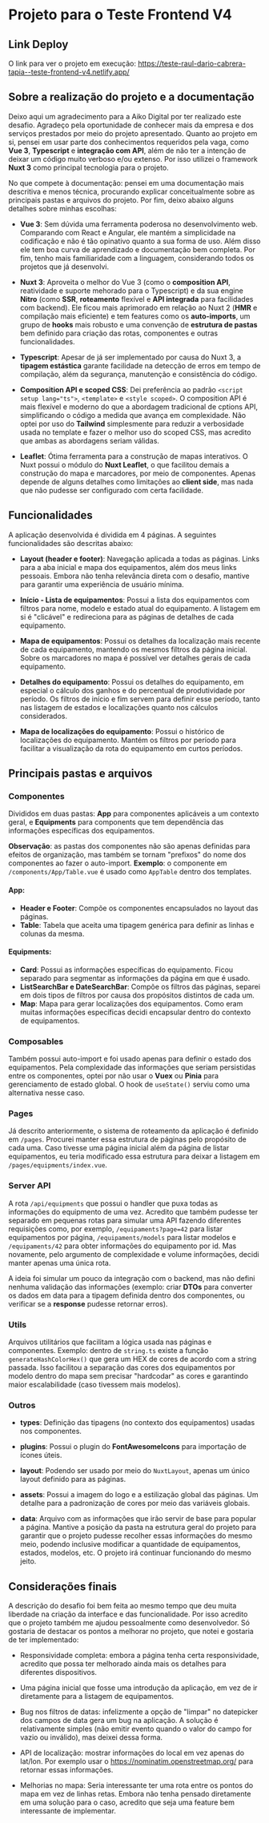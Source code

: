 # Projeto para o Teste Frontend V4

## Link Deploy

O link para ver o projeto em execução:
https://teste-raul-dario-cabrera-tapia--teste-frontend-v4.netlify.app/

## Sobre a realização do projeto e a documentação

Deixo aqui um agradecimento para a Aiko Digital por ter realizado este desafio. Agradeço pela oportunidade de conhecer mais da empresa e dos serviços prestados por meio do projeto apresentado. Quanto ao projeto em si, pensei em usar parte dos conhecimentos requeridos pela vaga, como **Vue 3**, **Typescript** e **integração com API**, além de não ter a intenção de deixar um código muito verboso e/ou extenso. Por isso utilizei o framework **Nuxt 3** como principal tecnologia para o projeto.

No que compete à documentação: pensei em uma documentação mais descritiva e menos técnica, procurando explicar conceitualmente sobre as principais pastas e arquivos do projeto. Por fim, deixo abaixo alguns detalhes sobre minhas escolhas:

* **Vue 3**: Sem dúvida uma ferramenta poderosa no desenvolvimento web. Comparando com React e Angular, ele mantém a simplicidade na codificação e não é tão opinativo quanto a sua forma de uso. Além disso ele tem boa curva de aprendizado e documentação bem completa. Por fim, tenho mais familiaridade com a linguagem, considerando todos os projetos que já desenvolvi.

* **Nuxt 3**: Aproveita o melhor do Vue 3 (como o **composition API**, reatividade e suporte mehorado para o Typescript) e da sua engine **Nitro** (como **SSR**, **roteamento** flexível e **API integrada** para facilidades com backend). Ele ficou mais aprimorado em relação ao Nuxt 2 (**HMR** e compilação mais eficiente) e tem features como os **auto-imports**, um grupo de **hooks** mais robusto e uma convenção de **estrutura de pastas** bem definido para criação das rotas, componentes e outras funcionalidades.

* **Typescript**: Apesar de já ser implementado por causa do Nuxt 3, a **tipagem estástica** garante facilidade na detecção de erros em tempo de compilação, além da segurança, manutenção e consistência do código.

* **Composition API e scoped CSS**: Dei preferência ao padrão `<script setup lang="ts">`, `<template>` e `<style scoped>`. O composition API é mais flexível e moderno do que a abordagem tradicional de cptions API, simplificando o código a medida que avança em complexidade. Não optei por uso do **Tailwind** simplesmente para reduzir a verbosidade usada no template e fazer o melhor uso do scoped CSS, mas acredito que ambas as abordagens seriam válidas.

* **Leaflet**: Ótima ferramenta para a construção de mapas interativos. O Nuxt possui o módulo do **Nuxt Leaflet**, o que facilitou demais a construção do mapa e marcadores, por meio de componentes. Apenas depende de alguns detalhes como limitações ao **client side**, mas nada que não pudesse ser configurado com certa facilidade.

## Funcionalidades

A aplicação desenvolvida é dividida em 4 páginas. A seguintes funcionalidades são descritas abaixo:

* **Layout (header e footer)**: Navegação aplicada a todas as páginas. Links para a aba inicial e mapa dos equipamentos, além dos meus links pessoais. Embora não tenha relevância direta com o desafio, mantive para garantir uma experiência de usuário mínima.

* **Início - Lista de equipamentos**: Possui a lista dos equipamentos com filtros para nome, modelo e estado atual do equipamento. A listagem em si é "clicável" e redireciona para as páginas de detalhes de cada equipamento.

* **Mapa de equipamentos**: Possui os detalhes da localização mais recente de cada equipamento, mantendo os mesmos filtros da página inicial. Sobre os marcadores no mapa é possível ver detalhes gerais de cada equipamento.

* **Detalhes do equipamento**: Possui os detalhes do equipamento, em especial o cálculo dos ganhos e do percentual de produtividade por período. Os filtros de início e fim servem para definir esse período, tanto nas listagem de estados e localizações quanto nos cálculos considerados.

* **Mapa de localizações do equipamento**: Possui o histórico de localizações do equipamento. Mantém os filtros por período para facilitar a visualização da rota do equipamento em curtos períodos.

## Principais pastas e arquivos

### Componentes

Divididos em duas pastas: **App** para componentes aplicáveis a um contexto geral, e **Equipments** para components que tem dependência das informações específicas dos equipamentos.

**Observação**: as pastas dos componentes não são apenas definidas para efeitos de organização, mas também se tornam "prefixos" do nome dos componentes ao fazer o auto-import. **Exemplo**: o componente em `/components/App/Table.vue` é usado como `AppTable` dentro dos templates.

#### App:

* **Header e Footer**: Compõe os componentes encapsulados no layout das páginas.
* **Table**: Tabela que aceita uma tipagem genérica para definir as linhas e colunas da mesma.

#### Equipments:

* **Card**: Possui as informações específicas do equipamento. Ficou separado para segmentar as informações da página em que é usado.
* **ListSearchBar e DateSearchBar**: Compõe os filtros das páginas, separei em dois tipos de filtros por causa dos propósitos distintos de cada um.
* **Map**: Mapa para gerar localizações dos equipamentos. Como eram muitas informações específicas decidi encapsular dentro do contexto de equipamentos.

### Composables

Também possui auto-import e foi usado apenas para definir o estado dos equipamentos. Pela complexidade das informações que seriam persistidas entre os componentes, optei por não usar o **Vuex** ou **Pinia** para gerenciamento de estado global. O hook de `useState()` serviu como uma alternativa nesse caso.

### Pages

Já descrito anteriormente, o sistema de roteamento da aplicação é definido em `/pages`. Procurei manter essa estrutura de páginas pelo propósito de cada uma. Caso tivesse uma página inicial além da página de listar equipamentos, eu teria modificado essa estrutura para deixar a listagem em `/pages/equipments/index.vue`.

### Server API

A rota `/api/equipments` que possui o handler que puxa todas as informações do equipmento de uma vez. Acredito que também pudesse ter separado em pequenas rotas para simular uma API fazendo diferentes requisições como, por exemplo, `/equipaments?page=42` para listar equipamentos por página, `/equipaments/models` para listar modelos e `/equipaments/42` para obter informações do equipamento por id. Mas novamente, pelo argumento de complexidade e volume informações, decidi manter apenas uma única rota.

A ideia foi simular um pouco da integração com o backend, mas não defini nenhuma validação das informações (exemplo: criar **DTOs** para converter os dados em data para a tipagem definida dentro dos componentes, ou verificar se a **response** pudesse retornar erros).

### Utils

Arquivos utilitários que facilitam a lógica usada nas páginas e componentes. Exemplo: dentro de `string.ts` existe a função `generateHashColorHex()` que gera um HEX de cores de acordo com a string passada. Isso facilitou a separação das cores dos equipamentos por modelo dentro do mapa sem precisar "hardcodar" as cores e garantindo maior escalabilidade (caso tivessem mais modelos).

### Outros

* **types**: Definição das tipagens (no contexto dos equipamentos) usadas nos componentes.

* **plugins**: Possui o plugin do **FontAwesomeIcons** para importação de ícones úteis.

* **layout**: Podendo ser usado por meio do `NuxtLayout`, apenas um único layout definido para as páginas.

* **assets**: Possui a imagem do logo e a estilização global das páginas. Um detalhe para a padronização de cores por meio das variáveis globais.

* **data**: Arquivo com as informações que irão servir de base para popular a página. Mantive a posição da pasta na estrutura geral do projeto para garantir que o projeto pudesse recolher essas informações do mesmo meio, podendo inclusive modificar a quantidade de equipamentos, estados, modelos, etc. O projeto irá continuar funcionando do mesmo jeito.

## Considerações finais

A descrição do desafio foi bem feita ao mesmo tempo que deu muita liberdade na criação da interface e das funcionalidade. Por isso acredito que o projeto também me ajudou pessoalmente como desenvolvedor. Só gostaria de destacar os pontos a melhorar no projeto, que notei e gostaria de ter implementado:

* Responsividade completa: embora a página tenha certa responsividade, acredito que possa ter melhorado ainda mais os detalhes para diferentes dispositivos.

* Uma página inicial que fosse uma introdução da aplicação, em vez de ir diretamente para a listagem de equipamentos.

* Bug nos filtros de datas: infelizmente a opção de "limpar" no datepicker dos campos de data gera um bug na aplicação. A solução é relativamente simples (não emitir evento quando o valor do campo for vazio ou inválido), mas deixei dessa forma.

* API de localização: mostrar informações do local em vez apenas do lat/lon. Por exemplo usar o https://nominatim.openstreetmap.org/ para retornar essas informações.

* Melhorias no mapa: Seria interessante ter uma rota entre os pontos do mapa em vez de linhas retas. Embora não tenha pensado diretamente em uma solução para o caso, acredito que seja uma feature bem interessante de implementar.
